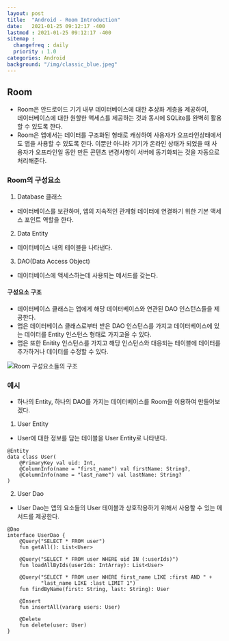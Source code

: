 ```yaml
---
layout: post
title:  "Android - Room Introduction"
date:   2021-01-25 09:12:17 -400
lastmod : 2021-01-25 09:12:17 -400
sitemap :
  changefreq : daily
  priority : 1.0
categories: Android
background: "/img/classic_blue.jpeg"
---
```


## Room
- Room은 안드로이드 기기 내부 데이터베이스에 대한 추상화 계층을 제공하여,  
데이터베이스에 대한 원할한 액세스를 제공하는 것과 동시에 SQLite를 완벽히 활용할 수 있도록 한다.
- Room은 앱에서는 데이터를 구조화된 형태로 캐싱하여 사용자가 오프라인상태에서도 앱을 사용할 수 있도록 한다. 
 이뿐만 아니라 기기가 온라인 상태가 되었을 때 사용자가 오프라인일 동안 만든 콘텐츠 변경사항이 서버에 동기화되는 것을 자동으로 처리해준다.
 
### Room의 구성요소
1. Database 클래스
- 데이터베이스를 보관하며, 앱의 지속적인 관계형 데이터에 연결하기 위한 기본 액세스 포인트 역할을 한다.

2. Data Entity
- 데이터베이스 내의 테이블을 나타낸다.

3. DAO(Data Access Object)
- 데이터베이스에 액세스하는데 사용되는 메서드를 갖는다.

#### 구성요소 구조
- 데이터베이스 클래스는 앱에게 해당 데이터베이스와 연관된 DAO 인스턴스들을 제공한다.
- 앱은 데이터베이스 클래스로부터 받은 DAO 인스턴스를 가지고 데이터베이스에 있는 데이터를 Entity 인스턴스 형태로 가지고올 수 있다.
- 앱은 또한 Enitity 인스턴스를 가지고 해당 인스턴스와 대응되는 테이블에 데이터를 추가하거나 데이터를 수정할 수 있다.

![Room 구성요소들의 구조](https://developer.android.com/images/training/data-storage/room_architecture.png)

### 예시
- 하나의 Entity, 하나의 DAO를 가지는 데이터베이스를 Room을 이용하여 만들어보겠다.

1. User Entity
- User에 대한 정보를 담는 테이블을 User Entity로 나타낸다.

```aidl
@Entity
data class User(
    @PrimaryKey val uid: Int, 
    @ColumnInfo(name = "first_name") val firstName: String?,
    @ColumnInfo(name = "last_name") val lastName: String?
)

``` 

2. User Dao
- User Dao는 앱의 요소들의 User 테이블과 상호작용하기 위해서 사용할 수 있는 메서드를 제공한다.

```aidl
@Dao
interface UserDao {
    @Query("SELECT * FROM user")
    fun getAll(): List<User>

    @Query("SELECT * FROM user WHERE uid IN (:userIds)")
    fun loadAllByIds(userIds: IntArray): List<User>

    @Query("SELECT * FROM user WHERE first_name LIKE :first AND " +
           "last_name LIKE :last LIMIT 1")
    fun findByName(first: String, last: String): User

    @Insert
    fun insertAll(vararg users: User)

    @Delete
    fun delete(user: User)
}
```